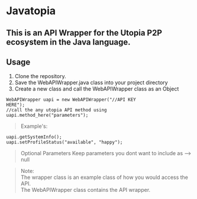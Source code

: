 # Javatopia

## This is an API Wrapper for the Utopia P2P ecosystem in the Java language.

## Usage
1. Clone the repository.
2. Save the WebAPIWrapper.java class into your project directory
3. Create a new class and call the WebAPIWrapper class as an Object
  
<code>WebAPIWrapper uapi = new WebAPIWrapper("//API KEY HERE");</code>  
<code>//call the any utopia API method using uapi.method_here("parameters");</code>

> Example's:  

<code>uapi.getSystemInfo();</code>  
<code>uapi.setProfileStatus("available", "happy");</code>

> Optional Parameters
Keep parameters you dont want to include as --> null

> Note:  
The wrapper class is an example class of how you would access the API.  
The WebAPIWrapper class contains the API wrapper.

